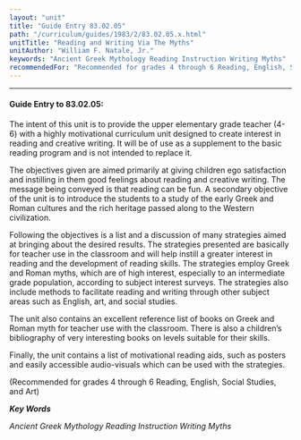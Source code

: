 ```yaml
---
layout: "unit"
title: "Guide Entry 83.02.05"
path: "/curriculum/guides/1983/2/83.02.05.x.html"
unitTitle: "Reading and Writing Via The Myths"
unitAuthor: "William F. Natale, Jr."
keywords: "Ancient Greek Mythology Reading Instruction Writing Myths"
recommendedFor: "Recommended for grades 4 through 6 Reading, English, Social Studies, and Art"
---
```

<body>
<hr/>
<h4>
Guide Entry to 83.02.05:
</h4>
The intent of this unit is to provide the upper elementary grade teacher (4-6) with a highly motivational curriculum unit designed to create interest in reading and creative writing.  It will be of use as a supplement to the basic reading program and is not intended to replace it.
<p>
The objectives given are aimed primarily at giving children ego satisfaction and instilling in them good feelings about reading and creative writing.  The message being conveyed is that reading can be fun.  A secondary objective of the unit is to introduce the students to a study of the early Greek and Roman cultures and the rich heritage passed along to the Western civilization.
</p>
<p>
Following the objectives is a list and a discussion of many strategies aimed at bringing about the desired results.  The strategies presented are basically for teacher use in the classroom and will help instill a greater interest in reading and the development of reading skills. The strategies employ Greek and Roman myths, which are of high interest, especially to an intermediate grade population, according to subject interest surveys.  The strategies also include methods to facilitate reading and writing through other subject areas such as English, art, and social studies.
</p>
<p>
The unit also contains an excellent reference list of books on Greek and Roman myth for teacher use with the classroom.  There is also a children’s bibliography of very interesting books on levels suitable for their skills.
</p>
<p>
Finally, the unit contains a list of motivational reading aids, such as posters and easily accessible audio-visuals which can be used with the strategies.
</p>
<p>
(Recommended for grades 4 through 6 Reading, English, Social Studies, and Art)
</p>
<p>
<b>
<i>
Key Words
</i>
</b>
<br/>
</p>
<p>
<i>
Ancient Greek Mythology Reading Instruction Writing Myths
</i>
</p>
</body>